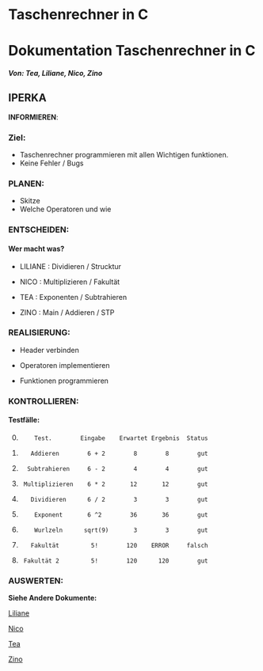 # Taschenrechner in C

# Dokumentation Taschenrechner in C
##### Von: Tea, Liliane, Nico, Zino


## IPERKA
**INFORMIEREN**:

### **Ziel:**

- Taschenrechner programmieren mit allen Wichtigen funktionen.
- Keine Fehler / Bugs

### **PLANEN**:

- Skitze
- Welche Operatoren und wie

### **ENTSCHEIDEN**:

#### **Wer macht was?**

- LILIANE : Dividieren / Strucktur

- NICO : Multiplizieren / Fakultät

- TEA : Exponenten / Subtrahieren

- ZINO : Main / Addieren / STP

### **REALISIERUNG**:

- Header verbinden

- Operatoren implementieren

- Funktionen programmieren

### **KONTROLLIEREN**:

#### **Testfälle:**

0.         Test.        Eingabe    Erwartet Ergebnis  Status
1.        Addieren        6 + 2        8        8        gut
2.       Subtrahieren     6 - 2        4        4        gut
3.      Multiplizieren    6 * 2       12       12        gut
4.        Dividieren      6 / 2        3        3        gut
5.         Exponent       6 ^2        36       36        gut
6.         Wurlzeln      sqrt(9)       3        3        gut
7.        Fakultät         5!        120    ERROR     falsch
8.      Fakultät 2         5!        120      120        gut

### **AUSWERTEN**:

**Siehe Andere Dokumente:**

[Liliane](https://github.com/zinoos/BLJ2025_TR_Nic-Lil-Tea-Zin/commit/f9d2efb37805eab39d888e66dd22f2dc59353bf0)

[Nico](https://github.com/zinoos/BLJ2025_TR_Nic-Lil-Tea-Zin/commit/5addb610f606d3d0457dfbe8132fe52c52123c33)

[Tea](https://github.com/zinoos/BLJ2025_TR_Nic-Lil-Tea-Zin/commit/081b9aed435f213acf46f4446601af06a63a3432)

[Zino](https://github.com/zinoos/BLJ2025_TR_Nic-Lil-Tea-Zin/commit/317408beaeb36019c8fa0090726c76fb4aadca53)
